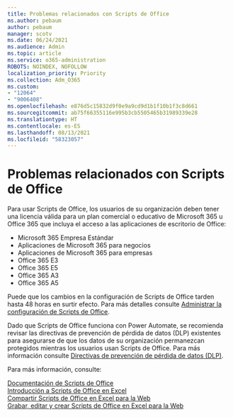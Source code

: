 ```yaml
---
title: Problemas relacionados con Scripts de Office
ms.author: pebaum
author: pebaum
manager: scotv
ms.date: 06/24/2021
ms.audience: Admin
ms.topic: article
ms.service: o365-administration
ROBOTS: NOINDEX, NOFOLLOW
localization_priority: Priority
ms.collection: Adm_O365
ms.custom:
- "12064"
- "9006408"
ms.openlocfilehash: e876d5c15832d9f0e9a9cd9d1b1f10b1f3c8d661
ms.sourcegitcommit: ab75f66355116e995b3cb5505465b31989339e28
ms.translationtype: HT
ms.contentlocale: es-ES
ms.lasthandoff: 08/13/2021
ms.locfileid: "58323057"
---
```

# <a name="issues-related-to-office-scripts"></a>Problemas relacionados con Scripts de Office

Para usar Scripts de Office, los usuarios de su organización deben tener una licencia válida para un plan comercial o educativo de Microsoft 365 u Office 365 que incluya el acceso a las aplicaciones de escritorio de Office:

- Microsoft 365 Empresa Estándar
- Aplicaciones de Microsoft 365 para negocios
- Aplicaciones de Microsoft 365 para empresas
- Office 365 E3
- Office 365 E5
- Office 365 A3
- Office 365 A5

Puede que los cambios en la configuración de Scripts de Office tarden hasta 48 horas en surtir efecto. Para más detalles consulte [Administrar la configuración de Scripts de Office](https://docs.microsoft.com/microsoft-365/admin/manage/manage-office-scripts-settings).

Dado que Scripts de Office funciona con Power Automate, se recomienda revisar las directivas de prevención de pérdida de datos (DLP) existentes para asegurarse de que los datos de su organización permanezcan protegidos mientras los usuarios usan ‎Scripts de Office. Para más información consulte [Directivas de prevención de pérdida de datos (DLP)](https://docs.microsoft.com/power-automate/prevent-data-loss).

Para más información, consulte:

[Documentación de Scripts de Office](https://docs.microsoft.com/office/dev/scripts/)<br/>
[Introducción a Scripts de Office en Excel](https://support.microsoft.com/office/introduction-to-office-scripts-in-excel-9fbe283d-adb8-4f13-a75b-a81c6baf163a)<br/>
[Compartir Scripts de Office en Excel para la Web](https://support.microsoft.com/office/sharing-office-scripts-in-excel-for-the-web-226eddbc-3a44-4540-acfe-fccda3d1122b)<br/>
[Grabar, editar y crear Scripts de Office en Excel para la Web](https://docs.microsoft.com/office/dev/scripts/tutorials/excel-tutorial)